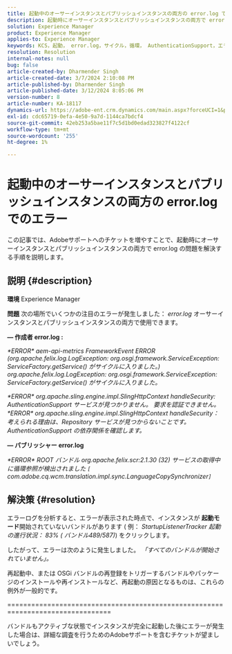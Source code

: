 ```yaml
---
title: 起動中のオーサーインスタンスとパブリッシュインスタンスの両方の error.log でのエラー
description: 起動時にオーサーインスタンスとパブリッシュインスタンスの両方で error.log の問題を解決する方法を説明します。
solution: Experience Manager
product: Experience Manager
applies-to: Experience Manager
keywords: KCS，起動， error.log，サイクル，循環， AuthenticationSupport，エラー，オーサーインスタンス，パブリッシュインスタンス， FAQ
resolution: Resolution
internal-notes: null
bug: false
article-created-by: Dharmender Singh
article-created-date: 3/7/2024 2:10:08 PM
article-published-by: Dharmender Singh
article-published-date: 3/12/2024 8:05:06 PM
version-number: 8
article-number: KA-18117
dynamics-url: https://adobe-ent.crm.dynamics.com/main.aspx?forceUCI=1&pagetype=entityrecord&etn=knowledgearticle&id=a9330262-8cdc-ee11-904d-6045bd006d92
exl-id: cdc65719-0efa-4e50-9a7d-1144ca7bdcf4
source-git-commit: 42eb253a5bae11f7c5d1bd0edad323827f4122cf
workflow-type: tm+mt
source-wordcount: '255'
ht-degree: 1%

---
```


# 起動中のオーサーインスタンスとパブリッシュインスタンスの両方の error.log でのエラー


この記事では、Adobeサポートへのチケットを増やすことで、起動時にオーサーインスタンスとパブリッシュインスタンスの両方で error.log の問題を解決する手順を説明します。

## 説明 {#description}


<b>環境</b>
Experience Manager

<b>問題</b>
次の場所でいくつかの注目のエラーが発生しました： *error.log* オーサーインスタンスとパブリッシュインスタンスの両方で使用できます。

<b> — 作成者 error.log :</b>

*\*ERROR\* aem-api-metrics FrameworkEvent ERROR (org.apache.felix.log.LogException: org.osgi.framework.ServiceException: ServiceFactory.getService() がサイクルに入りました。)
<br>org.apache.felix.log.LogException: org.osgi.framework.ServiceException: ServiceFactory.getService() がサイクルに入りました。*



*\*ERROR\* org.apache.sling.engine.impl.SlingHttpContext handleSecurity: AuthenticationSupport サービスが見つかりません。 要求を認証できません。
<br>\*ERROR\* org.apache.sling.engine.impl.SlingHttpContext handleSecurity：考えられる理由は、Repository サービスが見つからないことです。 AuthenticationSupport の依存関係を確認します。*



<b> — パブリッシャー error.log</b>

*\*ERROR\* ROOT バンドル org.apache.felix.scr:2.1.30 (32) サービスの取得中に循環参照が検出されました `[` com.adobe.cq.wcm.translation.impl.sync.LanguageCopySynchronizer`]`*






## 解決策 {#resolution}


エラーログを分析すると、エラーが表示された時点で、インスタンスが <b>起動モード</b>開始されていないバンドルがあります ( 例： *StartupListenerTracker 起動の進行状況： 83% ( バンドル489/587)*) をクリックします。

したがって、エラーは次のように発生しました。 *「すべてのバンドルが開始されていません」。*

再起動中、または OSGi バンドルの再登録をトリガーするバンドルやパッケージのインストールや再インストールなど、再起動の原因となるものは、これらの例外が一般的です。



================================================================================

バンドルもアクティブな状態でインスタンスが完全に起動した後にエラーが発生した場合は、詳細な調査を行うためのAdobeサポートを含むチケットが望ましいでしょう。
